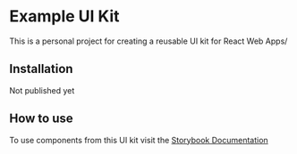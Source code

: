 # Example UI Kit

This is a personal project for creating a reusable UI kit for React Web Apps/

## Installation

Not published yet

## How to use

To use components from this UI kit visit the [Storybook Documentation](https://abehuerta.github.io/uikit-example/)



